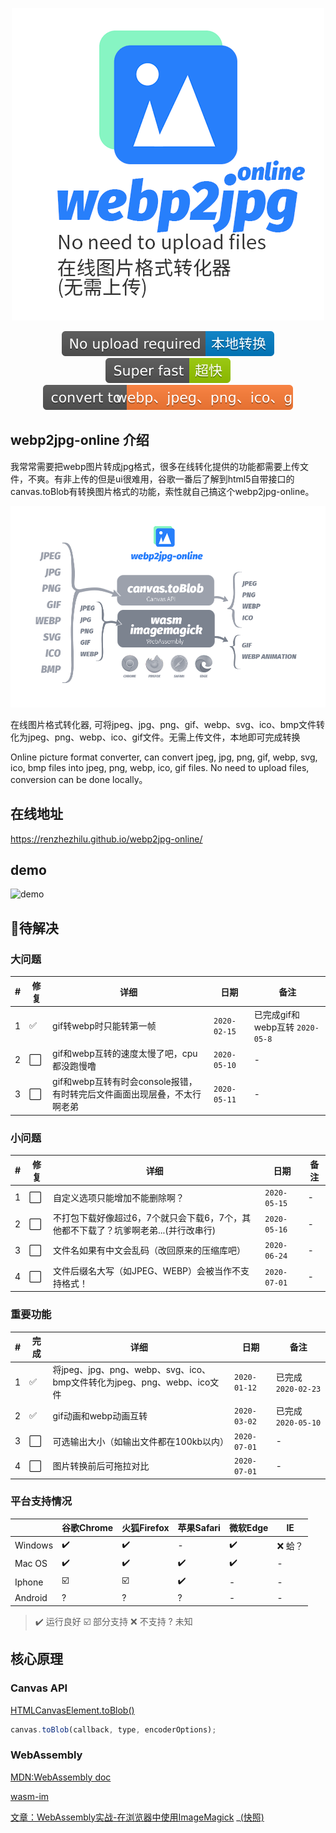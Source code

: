 <center>

![title](./cdn/og_image2.png)

<!-- from shields.io/ -->

![title](./cdn/badges/01.svg)
![title](./cdn/badges/02.svg)
![title](./cdn/badges/03.svg)

</center>

## webp2jpg-online 介绍

我常常需要把webp图片转成jpg格式，很多在线转化提供的功能都需要上传文件，不爽。有非上传的但是ui很难用，谷歌一番后了解到html5自带接口的canvas.toBlob有转换图片格式的功能，索性就自己搞这个webp2jpg-online。


![title](./cdn/format.png)

在线图片格式转化器, 可将jpeg、jpg、png、gif、webp、svg、ico、bmp文件转化为jpeg、png、webp、ico、gif文件。无需上传文件，本地即可完成转换

Online picture format converter, can convert jpeg, jpg, png, gif, webp, svg, ico, bmp files into jpeg, png, webp, ico, gif files. No need to upload files, conversion can be done locally。

## 在线地址

https://renzhezhilu.github.io/webp2jpg-online/

## demo

![demo](./cdn/v2_demo.gif)

## 🔧待解决
### 大问题

|#|修复|详细|日期|备注|
|---|-----|----|----|-----|
|1| ✅ |gif转webp时只能转第一帧|`2020-02-15`|已完成gif和webp互转 `2020-05-8`
|2| ⬜️ |gif和webp互转的速度太慢了吧，cpu都没跑慢噜|`2020-05-10`|-|
|3| ⬜️ |gif和webp互转有时会console报错，有时转完后文件画面出现层叠，不太行啊老弟|`2020-05-11`|-|

### 小问题

|#|修复|详细|日期|备注|
|---|-----|----|----|-----|
|1| ⬜️ |自定义选项只能增加不能删除啊？|`2020-05-15`|-|
|2| ⬜️ |不打包下载好像超过6，7个就只会下载6，7个，其他都不下载了？坑爹啊老弟...(并行改串行)|`2020-05-16`|-|
|3| ⬜️ |文件名如果有中文会乱码（改回原来的压缩库吧）|`2020-06-24`|-|
|4| ⬜️ |文件后缀名大写（如JPEG、WEBP）会被当作不支持格式！|`2020-07-01`|-|

### 重要功能
|#|完成|详细|日期|备注|
|---|-----|----|----|-----|
| 1 | ✅ |将jpeg、jpg、png、webp、svg、ico、bmp文件转化为jpeg、png、webp、ico文件|`2020-01-12`| 已完成`2020-02-23`|
| 2 | ✅ | gif动画和webp动画互转 | `2020-03-02` | 已完成`2020-05-10` |
| 3 | ⬜️ | 可选输出大小（如输出文件都在100kb以内） | `2020-07-01` | - |
| 4 | ⬜️ | 图片转换前后可拖拉对比 | `2020-07-01`  | - |

### 平台支持情况

||谷歌Chrome|火狐Firefox|苹果Safari|微软Edge|IE|
|---|-----|----|----|-----|---|
|Windows|✔️|✔️|-|✔️| ❌ 蛤？|
|Mac OS|✔️|✔️|✔️|✔️|-|
|Iphone|☑️|☑️| ✔️ | - |-|
|Android|?|?|?| -|-|

> ✔️ 运行良好 ☑️ 部分支持 ❌ 不支持 ? 未知

## 核心原理
### Canvas API

[HTMLCanvasElement.toBlob()](https://developer.mozilla.org/zh-CN/docs/Web/API/HTMLCanvasElement/toBlob)

<!-- https://codepen.io/random233/pen/PowBBaa?editors=1000 -->
``` javascript
canvas.toBlob(callback, type, encoderOptions);
```
### WebAssembly
[MDN:WebAssembly doc](https://developer.mozilla.org/zh-CN/docs/WebAssembly)

[wasm-im ](https://github.com/mk33mk333/wasm-im)

[文章：WebAssembly实战-在浏览器中使用ImageMagick](https://cloud.tencent.com/developer/article/1554176) 
 _[(快照)](https://renzhezhilu.github.io/webp2jpg-online/doc/WebAssembly实战-在浏览器中使用ImageMagick.html)


